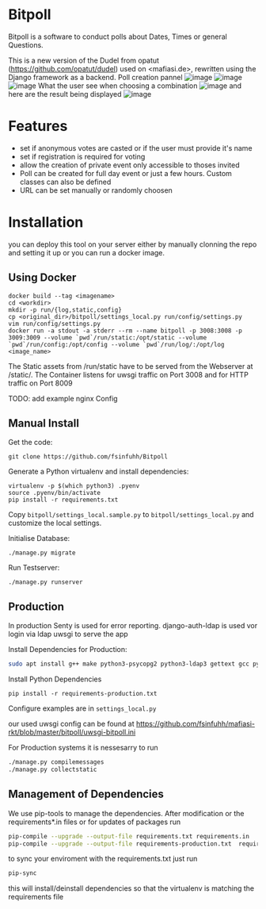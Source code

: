 # Bitpoll

Bitpoll is a software to conduct polls about Dates, Times or general Questions.


This is a new version of the Dudel from opatut (<https://github.com/opatut/dudel>) used on <mafiasi.de>, rewritten using the Django framework as a backend.
Poll creation pannel
![image](https://user-images.githubusercontent.com/15912256/190876284-ac6dd2e0-04c6-4d44-a53d-7dd72263a109.png)
![image](https://user-images.githubusercontent.com/15912256/190876419-d129d3c2-cda0-4da6-8b7a-7a30bf5d83e9.png)
![image](https://user-images.githubusercontent.com/15912256/190876455-55d8dc36-a117-4c41-b4ce-5184f5db8bc5.png)
What the user see when choosing a combination
![image](https://user-images.githubusercontent.com/15912256/190876484-a5b3cb2c-db77-4c5f-b1f2-43b5106c4691.png)
and here are the result being displayed 
![image](https://user-images.githubusercontent.com/15912256/190876528-178ace35-a3b8-4a55-8bf6-5c5afe0662c9.png)

# Features
 * set if anonymous votes are casted or if the user must provide it's name
 * set if registration is required for voting
 * allow the creation of private event only accessible to thoses invited
 * Poll can be created for full day event or just a few hours. Custom classes can also be defined
 * URL can be set manually or randomly choosen

# Installation
you can deploy this tool on your server either by manually clonning the repo and setting it up or you can run a docker image.

## Using Docker

~~~
docker build --tag <imagename>
cd <workdir>
mkdir -p run/{log,static,config}
cp <original_dir>/bitpoll/settings_local.py run/config/settings.py
vim run/config/settings.py
docker run -a stdout -a stderr --rm --name bitpoll -p 3008:3008 -p 3009:3009 --volume `pwd`/run/static:/opt/static --volume `pwd`/run/config:/opt/config --volume `pwd`/run/log/:/opt/log <image_name>
~~~
The Static assets from <workdir>/run/static have to be served from the Webserver at /static/.
The Container listens for uwsgi traffic on Port 3008 and for HTTP traffic on Port 8009

TODO: add example nginx Config

## Manual Install

Get the code:

~~~
git clone https://github.com/fsinfuhh/Bitpoll
~~~

Generate a Python virtualenv and install dependencies:

```
virtualenv -p $(which python3) .pyenv
source .pyenv/bin/activate
pip install -r requirements.txt
```

Copy `bitpoll/settings_local.sample.py` to `bitpoll/settings_local.py` and customize the local settings.

Initialise Database:

```
./manage.py migrate
```

Run Testserver:

```
./manage.py runserver
```

## Production

In production Senty is used for error reporting.
django-auth-ldap is used vor login via ldap
uwsgi to serve the app

Install Dependencies for Production:

```bash
sudo apt install g++ make python3-psycopg2 python3-ldap3 gettext gcc python3-dev libldap2-dev libsasl2-dev
```

Install Python Dependencies

```
pip install -r requirements-production.txt
```

Configure examples are in `settings_local.py`

our used uwsgi config can be found at
<https://github.com/fsinfuhh/mafiasi-rkt/blob/master/bitpoll/uwsgi-bitpoll.ini>

For Production systems it is nessesarry to run

```bash
./manage.py compilemessages
./manage.py collectstatic
```

## Management of Dependencies

We use pip-tools to manage the dependencies.
After modification or the requirements*.in files or for updates of packages run

```bash
pip-compile --upgrade --output-file requirements.txt requirements.in
pip-compile --upgrade --output-file requirements-production.txt  requirements-production.in requirements.in
```

to sync your enviroment with the requirements.txt just run

```bash
pip-sync
```

this will install/deinstall dependencies so that the virtualenv is matching the requirements file
